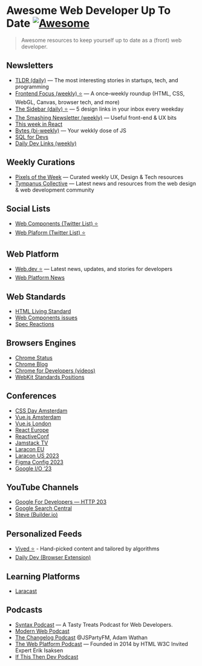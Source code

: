 # Awesome Web Developer Up To Date [![Awesome](https://awesome.re/badge.svg)](https://awesome.re)

> Awesome resources to keep yourself up to date as a (front) web developer.

## Newsletters

- [TLDR (daily)](https://tldr.tech/) — The most interesting stories in startups, tech, and programming
- [Frontend Focus (weekly) ⭐](https://frontendfoc.us/) — A once–weekly roundup (HTML, CSS, WebGL, Canvas, browser tech, and more)
- [The Sidebar (daily) ⭐](https://sidebar.io/) — 5 design links in your inbox every weekday
- [The Smashing Newsletter (weekly)](https://www.smashingmagazine.com/the-smashing-newsletter/) — Useful front-end & UX bits
- [This week in React](https://thisweekinreact.com/fr/newsletter)
- [Bytes (bi-weekly)](https://bytes.dev/) — Your wekkly dose of JS
- [SQL for Devs](https://sqlfordevs.com/newsletter)
- [Daily Dev Links (weekly)](https://dailydevlinks.com/)

## Weekly Curations

- [Pixels of the Week](https://stephaniewalter.design/blog/category/useful-links/) — Curated weekly UX, Design & Tech resources
- [Tympanus Collective](https://tympanus.net/codrops/collective/) — Latest news and resources from the web design & web development community

## Social Lists

- [Web Components (Twitter List) ⭐](https://twitter.com/i/lists/1102159555562270721)
- [Web Plaform (Twitter List) ⭐](https://twitter.com/i/lists/948487078198890498)

## Web Platform

- [Web.dev ⭐](https://web.dev/blog/) — Latest news, updates, and stories for developers
- [Web Platform News](https://webplatform.news/)

## Web Standards

- [HTML Living Standard](https://html.spec.whatwg.org/multipage/scripting.html#custom-elements)
- [Web Components issues](https://github.com/WICG/webcomponents/issues)
- [Spec Reactions](https://foolip.github.io/spec-reactions/)

## Browsers Engines

- [Chrome Status](https://chromestatus.com/roadmap)
- [Chrome Blog](https://developer.chrome.com/blog/)
- [Chrome for Developers (videos)](https://www.youtube.com/@ChromeDevs/videos)
- [WebKit Standards Positions](https://webkit.org/standards-positions/)

## Conferences

- [CSS Day Amsterdam](https://www.youtube.com/@WebConferencesAmsterdam/videos)
- [Vue.js Amsterdam](https://www.youtube.com/channel/UCxV7lO6dUhpB-IyzmGuVgqg/videos)
- [Vue.js London](https://www.vuemastery.com/conferences/vuejs-live-2023)
- [React Europe](https://www.youtube.com/channel/UCorlLn2oZfgOJ-FUcF2eZ1A/videos)
- [ReactiveConf](https://www.youtube.com/channel/UCBHdUnixTWymmXBIw12Y8Qg/videos)
- [Jamstack TV](https://www.youtube.com/channel/UC8bRyfU7ycLXnEBfvdorpUg/videos)
- [Laracon EU](https://www.youtube.com/channel/UCb9XEo_1SDNR8Ucpbktrg5A/videos)
- [Laracon US 2023](https://www.youtube.com/@LaravelPHP/videos)
- [Figma Config 2023](https://www.youtube.com/watch?v=yI9QVwkk2Go&list=PLXDU_eVOJTx61IdqXh3jrvopJN8HGkS5F)
- [Google I/O ‘23](https://www.youtube.com/watch?v=cNfINi5CNbY)

## YouTube Channels

- [Google For Developers — HTTP 203](https://www.youtube.com/channel/UC_x5XG1OV2P6uZZ5FSM9Ttw/videos)
- [Google Search Central](https://www.youtube.com/channel/UCWf2ZlNsCGDS89VBF_awNvA/videos)
- [Steve (Builder.io)](https://www.youtube.com/channel/UCGmR6lhKMlCkvrvb39vPtdA/videos)

## Personalized Feeds

- [Vived ⭐](https://vived.io/) - Hand-picked content and tailored by algorithms
- [Daily Dev (Browser Extension)](https://daily.dev/)

## Learning Platforms

- [Laracast](https://laracasts.com/)

## Podcasts

- [Syntax Podcast](https://syntax.fm/) — A Tasty Treats Podcast for Web Developers.
- [Modern Web Podcast](https://modernweb.podbean.com/)
- [The Changelog Podcast](http://changelog.com/live) @JSPartyFM, Adam Wathan
- [The Web Platform Podcast](https://thewebplatformpodcast.com/) — Founded in 2014 by HTML W3C Invited Expert Erik Isaksen
- [If This Then Dev Podcast](https://ifttd.io/)
